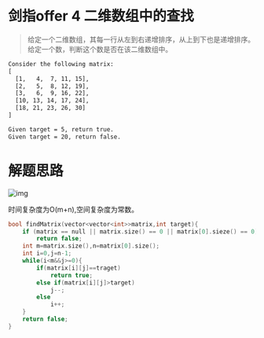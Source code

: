 # 剑指offer 4 二维数组中的查找

>给定一个二维数组，其每一行从左到右递增排序，从上到下也是递增排序。给定一个数，判断这个数是否在该二维数组中。

```html
Consider the following matrix:
[
  [1,   4,  7, 11, 15],
  [2,   5,  8, 12, 19],
  [3,   6,  9, 16, 22],
  [10, 13, 14, 17, 24],
  [18, 21, 23, 26, 30]
]

Given target = 5, return true.
Given target = 20, return false.
```

# 解题思路

![img](https://cs-notes-1256109796.cos.ap-guangzhou.myqcloud.com/0ad9f7ba-f408-4999-a77a-9b73562c9088.gif)

时间复杂度为O(m+n),空间复杂度为常数。

```cpp
bool findMatrix(vector<vector<int>>matrix,int target){
    if (matrix == null || matrix.size() == 0 || matrix[0].sieze() == 0)
        return false;
    int m=matrix.size(),n=matrix[0].size();
    int i=0,j=n-1;
    while(i<m&&j>=0){
        if(matrix[i][j]==traget)
            return true;
        else if(matrix[i][j]>target)
            j--;
        else
            i++;
    }
    return false;
}
```

